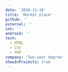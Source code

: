```yaml
---
date: '2018-11-18'
title: 'Market place'
github: ''
external: ''
ios: ''
android: ''
tech:
  - HTML
  - CSS
  - PHP
company: 'Two-year degree'
showInProjects: true
---
```

